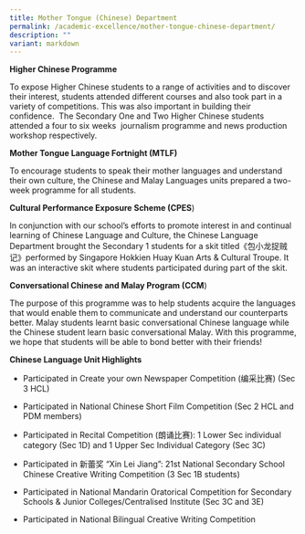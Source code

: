 ```yaml
---
title: Mother Tongue (Chinese) Department
permalink: /academic-excellence/mother-tongue-chinese-department/
description: ""
variant: markdown
---
```

**Higher Chinese Programme**

To expose Higher Chinese students to a range of activities and to discover their interest, students attended different courses and also took part in a variety of competitions. This was also important in building their confidence.  The Secondary One and Two Higher Chinese students attended a four to six weeks  journalism programme and news production workshop respectively.

**Mother Tongue Language Fortnight (MTLF)**

To encourage students to speak their mother languages and understand their own culture, the Chinese and Malay Languages units prepared a two- week programme for all students.

**Cultural Performance Exposure Scheme (CPES**)

In conjunction with our school’s efforts to promote interest in and continual learning of Chinese Language and Culture, the Chinese Language Department brought the Secondary 1 students for a skit titled《包小龙捉贼记》performed by Singapore Hokkien Huay Kuan Arts & Cultural Troupe. It was an interactive skit where students participated during part of the skit.

**Conversational Chinese and Malay Program (CCM**)

The purpose of this programme was to help students acquire the languages that would enable them to communicate and understand our counterparts better. Malay students learnt basic conversational Chinese language while the Chinese student learn basic conversational Malay. With this programme, we hope that students will be able to bond better with their friends! 
  
**Chinese Language Unit Highlights**

* Participated in Create your own Newspaper Competition (编采比赛) (Sec 3 HCL) 

* Participated in National Chinese Short Film Competition (Sec 2 HCL and PDM members)

* Participated in Recital Competition (朗诵比赛): 1 Lower Sec individual category (Sec 1D) and 1 Upper Sec Individual Category (Sec 3C)

* Participated in 新蕾奖 “Xin Lei Jiang”: 21st National Secondary School Chinese Creative Writing Competition (3 Sec 1B students)

* Participated in National Mandarin Oratorical Competition for Secondary Schools & Junior Colleges/Centralised Institute (Sec 3C and 3E)

* Participated in National Bilingual Creative Writing Competition